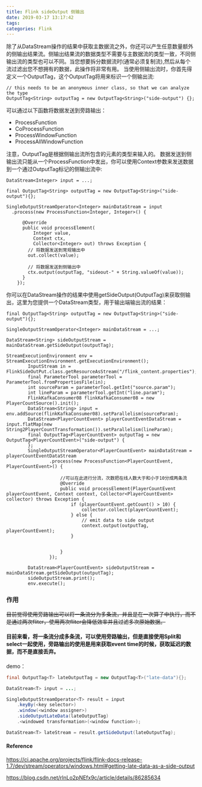 ```yaml
---
title: Flink sideOutput 侧输出
date: 2019-03-17 13:17:42
tags:
categories: Flink
---
```


除了从DataStream操作的结果中获取主数据流之外，你还可以产生任意数量额外的侧输出结果流。侧输出结果流的数据类型不需要与主数据流的类型一致，不同侧输出流的类型也可以不同。当您想要拆分数据流时(通常必须复制流),然后从每个流过滤出您不想拥有的数据，此操作将非常有用。
当使用侧输出流时，你首先得定义一个OutputTag，这个OutputTag将用来标识一个侧输出流:

```
// this needs to be an anonymous inner class, so that we can analyze the type
OutputTag<String> outputTag = new OutputTag<String>("side-output") {};
```

可以通过以下函数将数据发送到旁路输出：

* ProcessFunction
* CoProcessFunction
* ProcessWindowFunction
* ProcessAllWindowFunction

注意，OutputTag是根据侧输出流所包含的元素的类型来输入的。
数据发送到侧输出流只能从一个ProcessFunction中发出，你可以使用Context参数来发送数据到一个通过OutputTag标记的侧输出流中:
```
DataStream<Integer> input = ...;

final OutputTag<String> outputTag = new OutputTag<String>("side-output"){};

SingleOutputStreamOperator<Integer> mainDataStream = input
  .process(new ProcessFunction<Integer, Integer>() {

      @Override
      public void processElement(
          Integer value,
          Context ctx,
          Collector<Integer> out) throws Exception {
        // 将数据发送到常规输出中
        out.collect(value);

        // 将数据发送到侧输出中
        ctx.output(outputTag, "sideout-" + String.valueOf(value));
      }
    });
```

你可以在DataStream操作的结果中使用getSideOutput(OutputTag)来获取侧输出，这里为您提供一个DataStream类型，用于输出端输出流的结果：
```
final OutputTag<String> outputTag = new OutputTag<String>("side-output"){};

SingleOutputStreamOperator<Integer> mainDataStream = ...;

DataStream<String> sideOutputStream = mainDataStream.getSideOutput(outputTag);
```

```
StreamExecutionEnvironment env = StreamExecutionEnvironment.getExecutionEnvironment();
        InputStream in = FlinkSideOutPut.class.getResourceAsStream("/flink_content.properties");
        final ParameterTool parameterTool = ParameterTool.fromPropertiesFile(in);
        int sourceParam = parameterTool.getInt("source.param");
        int lineParam = parameterTool.getInt("line.param");
        FlinkKafkaConsumer08 flinkKafkaConsumer08 = new PlayerCountSource().init();
        DataStream<String> input = env.addSource(flinkKafkaConsumer08).setParallelism(sourceParam);
        DataStream<PlayerCountEvent> playerCountEventDataStream = input.flatMap(new String2PlayerCountTransformation()).setParallelism(lineParam);
        final OutputTag<PlayerCountEvent> outputTag = new OutputTag<PlayerCountEvent>("side-output") {
        };
        SingleOutputStreamOperator<PlayerCountEvent> mainDataStream = playerCountEventDataStream
                .process(new ProcessFunction<PlayerCountEvent, PlayerCountEvent>() {

                    //可以在此进行分流，次数把在线人数大于和小于10分成两条流
                    @Override
                    public void processElement(PlayerCountEvent playerCountEvent, Context context, Collector<PlayerCountEvent> collector) throws Exception {
                        if (playerCountEvent.getCount() > 10) {
                            collector.collect(playerCountEvent);
                        } else {
                            // emit data to side output
                            context.output(outputTag, playerCountEvent);
                        }


                    }
                });

        DataStream<PlayerCountEvent> sideOutputStream = mainDataStream.getSideOutput(outputTag);
        sideOutputStream.print();
        env.execute();
```
### 作用
~~目前觉得使用旁路输出可以将一条流分为多条流，并且是在一次算子中执行，而不是通过两次fliter，使用两次fliter会降低效率并且过滤多次原始数据。~~

#### 目前来看，将一条流分成多条流，可以使用旁路输出，但是直接使用Split和select一起使用，旁路输出的使用是用来获取event time的时候，获取延迟的数据，而不是直接丢弃。


demo：
```java
final OutputTag<T> lateOutputTag = new OutputTag<T>("late-data"){};

DataStream<T> input = ...;

SingleOutputStreamOperator<T> result = input
    .keyBy(<key selector>)
    .window(<window assigner>)
    .sideOutputLateData(lateOutputTag)
    .<windowed transformation>(<window function>);

DataStream<T> lateStream = result.getSideOutput(lateOutputTag);

```

#### Reference
https://ci.apache.org/projects/flink/flink-docs-release-1.7/dev/stream/operators/windows.html#getting-late-data-as-a-side-output

https://blog.csdn.net/rlnLo2pNEfx9c/article/details/86285634